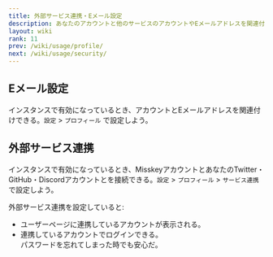 ```yaml
---
title: 外部サービス連携・Eメール設定
description: あなたのアカウントと他のサービスのアカウントやEメールアドレスを関連付けできる。
layout: wiki
rank: 11
prev: /wiki/usage/profile/
next: /wiki/usage/security/
---
```

## Eメール設定
インスタンスで有効になっているとき、アカウントとEメールアドレスを関連付けできる。`設定` > `プロフィール` で設定しよう。

## 外部サービス連携
インスタンスで有効になっているとき、MisskeyアカウントとあなたのTwitter・GitHub・Discordアカウントとを接続できる。`設定` > `プロフィール` > `サービス連携` で設定しよう。

外部サービス連携を設定していると:
- ユーザーページに連携しているアカウントが表示される。
- 連携しているアカウントでログインできる。  
  パスワードを忘れてしまった時でも安心だ。
